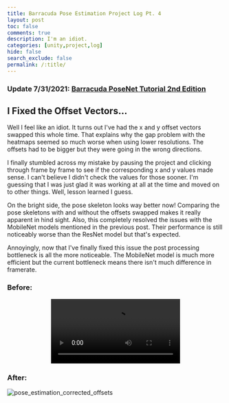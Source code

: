 ```yaml
---
title: Barracuda Pose Estimation Project Log Pt. 4
layout: post
toc: false
comments: true
description: I'm an idiot.
categories: [unity,project,log]
hide: false
search_exclude: false
permalink: /:title/
---
```


### Update 7/31/2021: [Barracuda PoseNet Tutorial 2nd Edition](https://christianjmills.com/Barracuda-PoseNet-Tutorial-V2-1/)

## I Fixed the Offset Vectors...

Well I feel like an idiot. It turns out I've had the x and y offset vectors swapped this whole time. That explains why the gap problem with the heatmaps seemed so much worse when using lower resolutions. The offsets had to be bigger but they were going in the wrong directions. 

I finally stumbled across my mistake by pausing the project and clicking through frame by frame to see if the corresponding x and y values made sense. I can't believe I didn't check the values for those sooner. I'm guessing that I was just glad it was working at all at the time and moved on to other things. Well, lesson learned I guess. 

On the bright side, the pose skeleton looks way better now! Comparing the pose skeletons with and without the offsets swapped makes it really apparent in hind sight. Also, this completely resolved the issues with the MobileNet models mentioned in the previous post. Their performance is still noticeably worse than the ResNet model but that's expected. 

Annoyingly, now that I've finally fixed this issue the post processing bottleneck is all the more noticeable. The MobileNet model is much more efficient but the current bottleneck means there isn't much difference in framerate.



### Before:

<center>
	<video style="width:auto;max-width:100%;height:auto;" controls loop>
		<source src="../videos/barracuda-pose-estimation-project-log/part-4/pose_estimation_swapped_offsets.mp4" type="video/mp4">
	</video>
</center>



### After:

![pose_estimation_corrected_offsets](../images/barracuda-pose-estimation-project-log/part-4/pose_estimation_corrected_offsets.gif)





